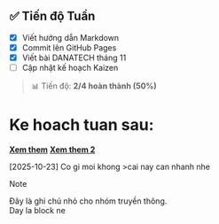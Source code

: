 ## ✅ Tiến độ Tuần
- [x] Viết hướng dẫn Markdown
- [x] Commit lên GitHub Pages
- [x] Viết bài DANATECH tháng 11
- [ ] Cập nhật kế hoạch Kaizen

> 📊 Tiến độ: **2/4 hoàn thành (50%)**

# Ke hoach tuan sau:
[**Xem them**](ideas.md)
[**Xem them 2**](../projects/hgptsteel/content-ideas.md)

[2025-10-23]
Co gi moi khong >cai nay can nhanh nhe 
> [!NOTE]
> Đây là ghi chú nhỏ cho nhóm truyền thông.  
> Day la block ne